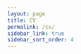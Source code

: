 ```yaml
---
layout: page
title: CV
permalink: /cv/
sidebar_link: true
sidebar_sort_order: 4
---
```


<object data="{{ site.url }}/assets/ruchika-cv-june-2022.pdf" type='application/pdf' width="100%" style="height:calc(100vh)">
</object>
